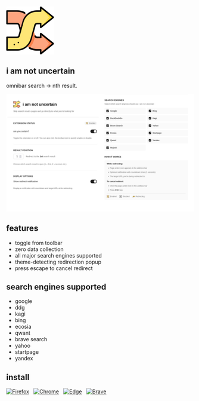 ![](https://github.com/inversepolarity/iamnotuncertain/blob/master/icons/icon128.png)

## i am not uncertain
omnibar search → nth result.

![options](/usage.png)

## features

- toggle from toolbar
- zero data collection
- all major search engines supported
- theme-detecting redirection popup
- press escape to cancel redirect

## search engines supported

- google
- ddg
- kagi
- bing
- ecosia
- qwant
- brave search
- yahoo
- startpage
- yandex


## install

<div class="getianu"></a>

<a href="https://addons.mozilla.org/en-US/firefox/addon/i-am-not-uncertain/?utm_source=addons.mozilla.org&utm_medium=referral&utm_content=search"><img src="https://img.shields.io/badge/Firefox-FF7139?style=for-the-badge&amp;logo=-Browser&amp;logoColor=white" alt="Firefox"></a> &nbsp; <a class="no-underline" href="https://chromewebstore.google.com/detail/i-am-not-uncertain/nndnipacjppbbflliokfggcbkhaiheba"><img src="https://img.shields.io/badge/Google_chrome-4285F4?style=for-the-badge&amp;logo=Google-chrome&amp;logoColor=white" alt="Chrome"></a> &nbsp; <a class="no-underline" href="https://chromewebstore.google.com/detail/i-am-not-uncertain/nndnipacjppbbflliokfggcbkhaiheba"><img src="https://img.shields.io/badge/Microsoft_Edge-0078D7?style=for-the-badge&amp;logo=Microsoft-edge&amp;logoColor=white" alt="Edge"></a> &nbsp; <a class="no-underline" href="https://chromewebstore.google.com/detail/i-am-not-uncertain/nndnipacjppbbflliokfggcbkhaiheba"><img src="https://img.shields.io/badge/Brave-FB542B?style=for-the-badge&amp;logo=Brave&amp;logoColor=white" alt="Brave"></a>

</div>